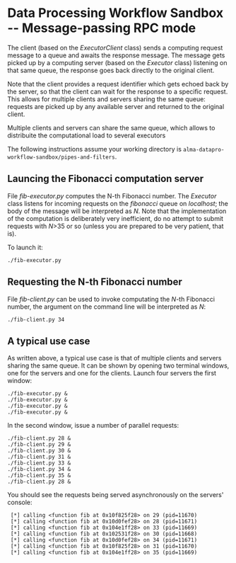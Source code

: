 # Data Processing Workflow Sandbox -- Message-passing RPC mode

The client (based on the _ExecutorClient_ class) sends a computing request message to a queue and awaits the response message. The message gets picked up by a computing server (based on the _Executor_ class) listening on that same queue, the response goes back directly to the original client.

Note that the client provides a request identifier which gets echoed back by the server, so that the client can wait for the response to a specific request. This allows for multiple clients and servers sharing the same queue: requests are picked up by any available server and returned to the original client. 

Multiple clients and servers can share the same queue, which allows to distribuite the computational load to several executors

The following instructions assume your working directory is `alma-datapro-workflow-sandbox/pipes-and-filters`.

## Launcing the Fibonacci computation server

File _fib-executor.py_ computes the N-th Fibonacci number. The _Executor_ class listens for incoming requests on the _fibonacci_ queue on _localhost_; the body of the message will be interpreted as _N_.
Note that the implementation of the computation is deliberately very inefficient, do no attempt to submit requests with _N_>35 or so (unless you are prepared to be very patient, that is).

To launch it:
```
./fib-executor.py
```

## Requesting the N-th Fibonacci number

File _fib-client.py_ can be used to invoke computating the _N_-th Fibonacci number, the argument on the command line will be interpreted as _N_:
```
./fib-client.py 34
```


## A typical use case

As written above, a typical use case is that of multiple clients and servers sharing the same queue. It can be shown by opening two terminal windows, one for the servers and one for the clients.
Launch four servers the first window:
```
./fib-executor.py & 
./fib-executor.py & 
./fib-executor.py & 
./fib-executor.py &
```
In the second window, issue a number of parallel requests:
```
./fib-client.py 28 & 
./fib-client.py 29 &
./fib-client.py 30 & 
./fib-client.py 31 & 
./fib-client.py 33 & 
./fib-client.py 34 & 
./fib-client.py 35 & 
./fib-client.py 28 & 
```

You should see the requests being served asynchronously on the servers' console:

```
 [*] calling <function fib at 0x10f825f28> on 29 (pid=11670)
 [*] calling <function fib at 0x10d0fef28> on 28 (pid=11671)
 [*] calling <function fib at 0x104e1ff28> on 33 (pid=11669)
 [*] calling <function fib at 0x102531f28> on 30 (pid=11668)
 [*] calling <function fib at 0x10d0fef28> on 34 (pid=11671)
 [*] calling <function fib at 0x10f825f28> on 31 (pid=11670)
 [*] calling <function fib at 0x104e1ff28> on 35 (pid=11669)
```